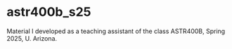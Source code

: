 # astr400b_s25
Material I developed as a teaching assistant of the class ASTR400B, Spring 2025, U. Arizona. 
